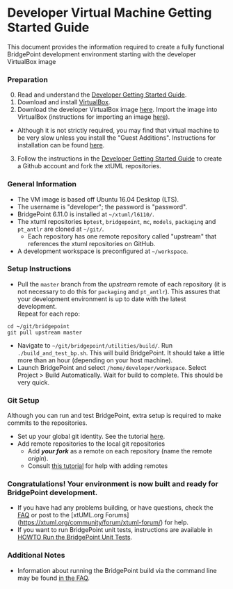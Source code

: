 # Developer Virtual Machine Getting Started Guide

This document provides the information required to create a fully functional
BridgePoint development environment starting with the developer VirtualBox image

### Preparation 

0) Read and understand the [Developer Getting Started
Guide](Developer%20Getting%20Started%20Guide.md).  
1) Download and install [VirtualBox](https://www.virtualbox.org/wiki/Downloads).  
2) Download the developer VirtualBox image
[here](https://s3.amazonaws.com/1f-outgoing/BridgePointDeveloper.ova). Import
the image into VirtualBox (instructions for importing an image
[here](https://www.virtualbox.org/manual/ch01.html#ovf)).  
  * Although it is not strictly required, you may find that virtual machine
    to be very slow unless you install the "Guest Additions".  Instructions for
    installation can be found
    [here](https://www.virtualbox.org/manual/ch04.html#idp47569018442784).  
3) Follow the instructions in the [Developer Getting Started
Guide](Developer%20Getting%20Started%20Guide.md) to create a Github account and
fork the xtUML repositories.  

### General Information

* The VM image is based off Ubuntu 16.04 Desktop (LTS).  
* The username is "developer"; the password is "password".  
* BridgePoint 6.11.0 is installed at `~/xtuml/l6110/`.  
* The xtuml repositories `bptest`, `bridgepoint`, `mc`, `models`, `packaging` and `pt_antlr` are
  cloned at `~/git/`.  
  * Each repository has one remote repository called "upstream" that references
    the xtuml repositories on GitHub.  
* A development workspace is preconfigured at `~/workspace`.  

### Setup Instructions

* Pull the `master` branch from the _upstream_ remote of each repository (it is
  not necessary to do this for `packaging` and `pt_antlr`). This
  assures that your development environment is up to date with the latest
  development.  
  Repeat for each repo:
```
cd ~/git/bridgepoint
git pull upstream master
```
* Navigate to `~/git/bridgepoint/utilities/build/`. Run
  `./build_and_test_bp.sh`. This will build BridgePoint. It should
  take a little more than an hour (depending on your host machine).  
* Launch BridgePoint and select `/home/developer/workspace`. Select Project > Build
  Automatically. Wait for build to complete. This should be very quick.  

### Git Setup

Although you can run and test BridgePoint, extra setup is required to make
commits to the repositories.  
* Set up your global git identity. See the tutorial
  [here](https://git-scm.com/book/en/v2/Getting-Started-First-Time-Git-Setup).  
* Add remote repositories to the local git repositories  
  * Add _**your fork**_ as a remote on each repository (name the remote
    _origin_).  
  * Consult [this tutorial](https://help.github.com/articles/adding-a-remote/)
    for help with adding remotes  

### Congratulations! Your environment is now built and ready for BridgePoint development.

  * If you have had any problems building, or have questions, check the
    [FAQ](https://github.com/xtuml/bridgepoint/blob/master/doc-bridgepoint/process/FAQ.md#bpdevelopers)
    or post to the [xtUML.org Forums]
    (https://xtuml.org/community/forum/xtuml-forum/) for help.  
  * If you want to run BridgePoint unit tests, instructions are available in
    [HOWTO Run the BridgePoint Unit
    Tests](https://github.com/xtuml/bridgepoint/blob/master/doc-bridgepoint/process/HOWTO-run-bridgepoint-unit-tests.md).  

### Additional Notes

  * Information about running the BridgePoint build via the command line may be
    found [in the
    FAQ](https://github.com/xtuml/bridgepoint/blob/master/doc-bridgepoint/process/FAQ.md#clibuild).  

